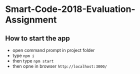 # Smart-Code-2018-Evaluation-Assignment

## How to start the app

- open command prompt in project folder
- type ``` npm i ```
- then type ``` npm start ```
- then opne in browser ``` http://localhost:3000/ ```
